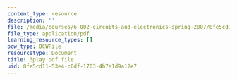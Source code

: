 ```yaml
---
content_type: resource
description: ''
file: /media/courses/6-002-circuits-and-electronics-spring-2007/8fe5cd1153e4c0df17034b7e1d9a12e7_3GdMaDzIUeQ.pdf
file_type: application/pdf
learning_resource_types: []
ocw_type: OCWFile
resourcetype: Document
title: 3play pdf file
uid: 8fe5cd11-53e4-c0df-1703-4b7e1d9a12e7
---
```

